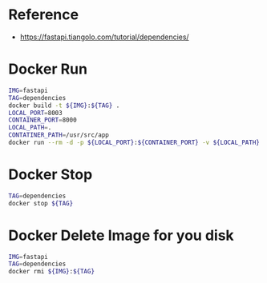 # Reference
- https://fastapi.tiangolo.com/tutorial/dependencies/

# Docker Run
```bash
IMG=fastapi
TAG=dependencies
docker build -t ${IMG}:${TAG} .
LOCAL_PORT=8003
CONTAINER_PORT=8000
LOCAL_PATH=.
CONTATINER_PATH=/usr/src/app
docker run --rm -d -p ${LOCAL_PORT}:${CONTAINER_PORT} -v ${LOCAL_PATH}:${CONTATINER_PATH} --name ${TAG} ${IMG}:${TAG} python main.py
```

# Docker Stop
```bash
TAG=dependencies
docker stop ${TAG}
```

# Docker Delete Image for you disk
```bash
IMG=fastapi
TAG=dependencies
docker rmi ${IMG}:${TAG}
```
